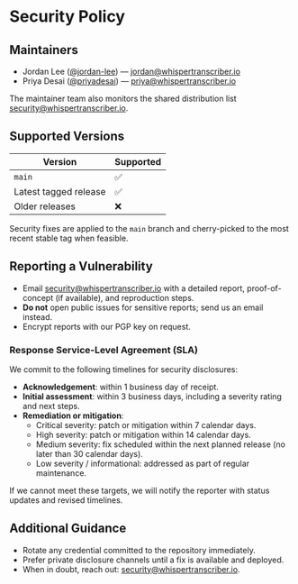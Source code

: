 # Security Policy

## Maintainers
- Jordan Lee ([@jordan-lee](https://github.com/jordan-lee)) — jordan@whispertranscriber.io
- Priya Desai ([@priyadesai](https://github.com/priyadesai)) — priya@whispertranscriber.io

The maintainer team also monitors the shared distribution list security@whispertranscriber.io.

## Supported Versions

| Version | Supported |
| ------- | --------- |
| `main`  | ✅        |
| Latest tagged release | ✅ |
| Older releases | ❌ |

Security fixes are applied to the `main` branch and cherry-picked to the most recent stable tag when feasible.

## Reporting a Vulnerability

- Email security@whispertranscriber.io with a detailed report, proof-of-concept (if available), and reproduction steps.
- **Do not** open public issues for sensitive reports; send us an email instead.
- Encrypt reports with our PGP key on request.

### Response Service-Level Agreement (SLA)

We commit to the following timelines for security disclosures:

- **Acknowledgement**: within 1 business day of receipt.
- **Initial assessment**: within 3 business days, including a severity rating and next steps.
- **Remediation or mitigation**:
  - Critical severity: patch or mitigation within 7 calendar days.
  - High severity: patch or mitigation within 14 calendar days.
  - Medium severity: fix scheduled within the next planned release (no later than 30 calendar days).
  - Low severity / informational: addressed as part of regular maintenance.

If we cannot meet these targets, we will notify the reporter with status updates and revised timelines.

## Additional Guidance

- Rotate any credential committed to the repository immediately.
- Prefer private disclosure channels until a fix is available and deployed.
- When in doubt, reach out: security@whispertranscriber.io.
